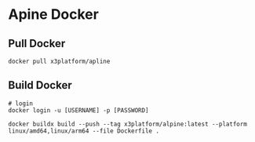 # Apine Docker

## Pull Docker
```
docker pull x3platform/apline
```

## Build Docker
```
# login
docker login -u [USERNAME] -p [PASSWORD]

docker buildx build --push --tag x3platform/alpine:latest --platform linux/amd64,linux/arm64 --file Dockerfile . 
```
